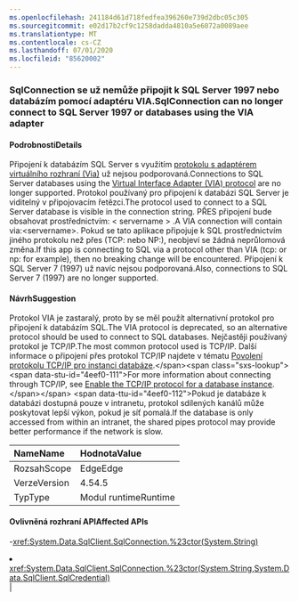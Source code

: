 ```yaml
---
ms.openlocfilehash: 241184d61d718fedfea396260e739d2dbc05c305
ms.sourcegitcommit: e02d17b2cf9c1258dadda4810a5e6072a0089aee
ms.translationtype: MT
ms.contentlocale: cs-CZ
ms.lasthandoff: 07/01/2020
ms.locfileid: "85620002"
---
```

### <a name="sqlconnection-can-no-longer-connect-to-sql-server-1997-or-databases-using-the-via-adapter"></a><span data-ttu-id="4eef0-101">SqlConnection se už nemůže připojit k SQL Server 1997 nebo databázím pomocí adaptéru VIA.</span><span class="sxs-lookup"><span data-stu-id="4eef0-101">SqlConnection can no longer connect to SQL Server 1997 or databases using the VIA adapter</span></span>

#### <a name="details"></a><span data-ttu-id="4eef0-102">Podrobnosti</span><span class="sxs-lookup"><span data-stu-id="4eef0-102">Details</span></span>

<span data-ttu-id="4eef0-103">Připojení k databázím SQL Server s využitím [protokolu s adaptérem virtuálního rozhraní (Via)](https://docs.microsoft.com/previous-versions/sql/sql-server-2008-r2/ms191229(v=sql.105)) už nejsou podporovaná.</span><span class="sxs-lookup"><span data-stu-id="4eef0-103">Connections to SQL Server databases using the [Virtual Interface Adapter (VIA) protocol](https://docs.microsoft.com/previous-versions/sql/sql-server-2008-r2/ms191229(v=sql.105)) are no longer supported.</span></span> <span data-ttu-id="4eef0-104">Protokol používaný pro připojení k databázi SQL Server je viditelný v připojovacím řetězci.</span><span class="sxs-lookup"><span data-stu-id="4eef0-104">The protocol used to connect to a SQL Server database is visible in the connection string.</span></span> <span data-ttu-id="4eef0-105">PŘES připojení bude obsahovat prostřednictvím: &lt; servername &gt; .</span><span class="sxs-lookup"><span data-stu-id="4eef0-105">A VIA connection will contain via:&lt;servername&gt;.</span></span> <span data-ttu-id="4eef0-106">Pokud se tato aplikace připojuje k SQL prostřednictvím jiného protokolu než přes (TCP: nebo NP:), neobjeví se žádná neprůlomová změna.</span><span class="sxs-lookup"><span data-stu-id="4eef0-106">If this app is connecting to SQL via a protocol other than VIA (tcp: or np: for example), then no breaking change will be encountered.</span></span> <span data-ttu-id="4eef0-107">Připojení k SQL Server 7 (1997) už navíc nejsou podporovaná.</span><span class="sxs-lookup"><span data-stu-id="4eef0-107">Also, connections to SQL Server 7 (1997) are no longer supported.</span></span>

#### <a name="suggestion"></a><span data-ttu-id="4eef0-108">Návrh</span><span class="sxs-lookup"><span data-stu-id="4eef0-108">Suggestion</span></span>

<span data-ttu-id="4eef0-109">Protokol VIA je zastaralý, proto by se měl použít alternativní protokol pro připojení k databázím SQL.</span><span class="sxs-lookup"><span data-stu-id="4eef0-109">The VIA protocol is deprecated, so an alternative protocol should be used to connect to SQL databases.</span></span> <span data-ttu-id="4eef0-110">Nejčastěji používaný protokol je TCP/IP.</span><span class="sxs-lookup"><span data-stu-id="4eef0-110">The most common protocol used is TCP/IP.</span></span> <span data-ttu-id="4eef0-111">Další informace o připojení přes protokol TCP/IP najdete v tématu [Povolení protokolu TCP/IP pro instanci databáze](https://docs.microsoft.com/previous-versions/visualstudio/visual-studio-2008/bb909712(v=vs.90)).</span><span class="sxs-lookup"><span data-stu-id="4eef0-111">For more information about connecting through TCP/IP, see [Enable the TCP/IP protocol for a database instance](https://docs.microsoft.com/previous-versions/visualstudio/visual-studio-2008/bb909712(v=vs.90)).</span></span> <span data-ttu-id="4eef0-112">Pokud je databáze k databázi dostupná pouze v intranetu, protokol sdílených kanálů může poskytovat lepší výkon, pokud je síť pomalá.</span><span class="sxs-lookup"><span data-stu-id="4eef0-112">If the database is only accessed from within an intranet, the shared pipes protocol may provide better performance if the network is slow.</span></span>

| <span data-ttu-id="4eef0-113">Name</span><span class="sxs-lookup"><span data-stu-id="4eef0-113">Name</span></span>    | <span data-ttu-id="4eef0-114">Hodnota</span><span class="sxs-lookup"><span data-stu-id="4eef0-114">Value</span></span>       |
|:--------|:------------|
| <span data-ttu-id="4eef0-115">Rozsah</span><span class="sxs-lookup"><span data-stu-id="4eef0-115">Scope</span></span>   |<span data-ttu-id="4eef0-116">Edge</span><span class="sxs-lookup"><span data-stu-id="4eef0-116">Edge</span></span>|
|<span data-ttu-id="4eef0-117">Verze</span><span class="sxs-lookup"><span data-stu-id="4eef0-117">Version</span></span>|<span data-ttu-id="4eef0-118">4.5</span><span class="sxs-lookup"><span data-stu-id="4eef0-118">4.5</span></span>|
|<span data-ttu-id="4eef0-119">Typ</span><span class="sxs-lookup"><span data-stu-id="4eef0-119">Type</span></span>|<span data-ttu-id="4eef0-120">Modul runtime</span><span class="sxs-lookup"><span data-stu-id="4eef0-120">Runtime</span></span>

#### <a name="affected-apis"></a><span data-ttu-id="4eef0-121">Ovlivněná rozhraní API</span><span class="sxs-lookup"><span data-stu-id="4eef0-121">Affected APIs</span></span>

-<xref:System.Data.SqlClient.SqlConnection.%23ctor(System.String)></li><li><xref:System.Data.SqlClient.SqlConnection.%23ctor(System.String,System.Data.SqlClient.SqlCredential)></li></ul>|
